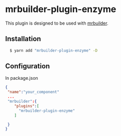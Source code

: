 mrbuilder-plugin-enzyme
===
This plugin is designed to be used with [mrbuilder](https://github.com/jspears/mrbuilder).

## Installation
```sh
  $ yarn add "mrbuilder-plugin-enzyme" -D
```
## Configuration
In package.json
```json
{
 "name":"your_component"
 ...
 "mrbuilder":{
    "plugins":[
      "mrbuilder-plugin-enzyme"
    ]

 }
}
```
